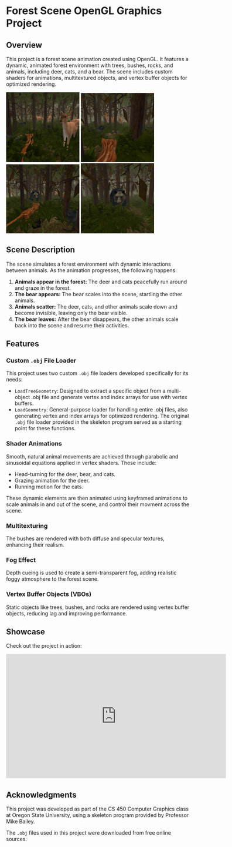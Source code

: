 # Forest Scene OpenGL Graphics Project

## Overview
This project is a forest scene animation created using OpenGL. It features a dynamic, animated forest environment with trees, bushes, rocks, and animals, including deer, cats, and a bear. The scene includes custom shaders for animations, multitextured objects, and vertex buffer objects for optimized rendering.

<img src="assets/Screenshot1.png" alt="Screenshot 1" width="200" /> <img src="assets/Screenshot5.png" alt="Screenshot 5" width="200" /> <img src="assets/Screenshot4.png" alt="Screenshot 4" width="200" /> <img src="assets/Screenshot6.png" alt="Screenshot 6" width="200" />

## Scene Description
The scene simulates a forest environment with dynamic interactions between animals. As the animation progresses, the following happens:

1. **Animals appear in the forest:** The deer and cats peacefully run around and graze in the forest.
2. **The bear appears:** The bear scales into the scene, startling the other animals.
3. **Animals scatter:** The deer, cats, and other animals scale down and become invisible, leaving only the bear visible.
4. **The bear leaves:** After the bear disappears, the other animals scale back into the scene and resume their activities.

## Features

### Custom <code>.obj</code> File Loader

This project uses two custom <code>.obj</code> file loaders developed specifically for its needs:

* <code>LoadTreeGeometry</code>: Designed to extract a specific object from a multi-object .obj file and generate vertex and index arrays for use with vertex buffers.
* <code>LoadGeometry</code>: General-purpose loader for handling entire .obj files, also generating vertex and index arrays for optimized rendering.
The original <code>.obj</code> file loader provided in the skeleton program served as a starting point for these functions.

### Shader Animations
Smooth, natural animal movements are achieved through parabolic and sinusoidal equations applied in vertex shaders. These include:

* Head-turning for the deer, bear, and cats.
* Grazing animation for the deer.
* Running motion for the cats.

These dynamic elements are then animated using keyframed animations to scale animals in and out of the scene, and control their movment across the scene.

### Multitexturing

The bushes are rendered with both diffuse and specular textures, enhancing their realism.

### Fog Effect

Depth cueing is used to create a semi-transparent fog, adding realistic foggy atmosphere to the forest scene.

### Vertex Buffer Objects (VBOs)

Static objects like trees, bushes, and rocks are rendered using vertex buffer objects, reducing lag and improving performance.

## Showcase  

Check out the project in action:  
<iframe width="600" height="338" src="https://www.youtube.com/embed/f0XNk_Sapnk" frameborder="0" allow="accelerometer; autoplay; encrypted-media; gyroscope; picture-in-picture" allowfullscreen></iframe>



## Acknowledgments
This project was developed as part of the CS 450 Computer Graphics class at Oregon State University, using a skeleton program provided by Professor Mike Bailey.

The <code>.obj</code> files used in this project were downloaded from free online sources.
